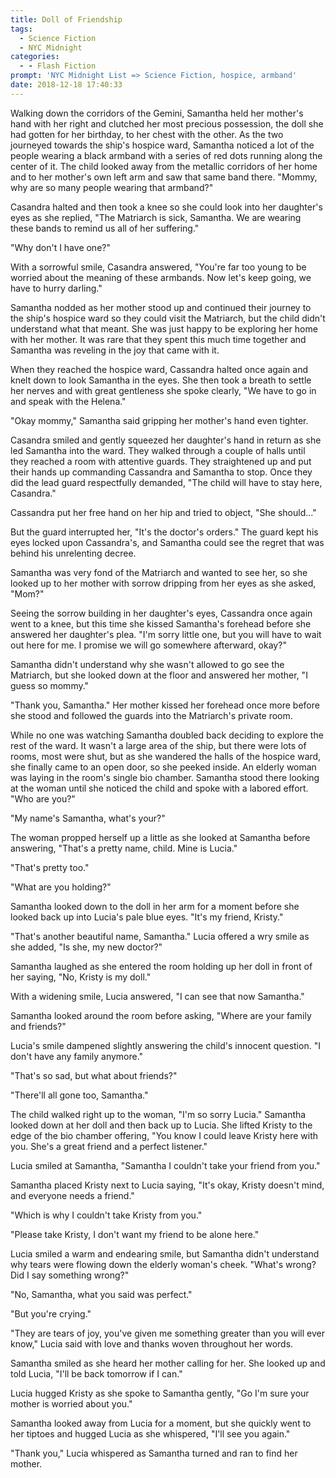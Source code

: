```yaml
---
title: Doll of Friendship
tags:
  - Science Fiction
  - NYC Midnight
categories:
  - - Flash Fiction
prompt: 'NYC Midnight List => Science Fiction, hospice, armband'
date: 2018-12-18 17:40:33
---
```


Walking down the corridors of the Gemini, Samantha held her mother's hand with her right and clutched her most precious possession, the doll she had gotten for her birthday, to her chest with the other.  As the two journeyed towards the ship's hospice ward, Samantha noticed a lot of the people wearing a black armband with a series of red dots running along the center of it.  The child looked away from the metallic corridors of her home and to her mother's own left arm and saw that same band there.  "Mommy, why are so many people wearing that armband?"

Casandra halted and then took a knee so she could look into her daughter's eyes as she replied, "The Matriarch is sick, Samantha.<!-- more -->  We are wearing these bands to remind us all of her suffering."

"Why don't I have one?"

With a sorrowful smile, Casandra answered, "You're far too young to be worried about the meaning of these armbands.  Now let's keep going, we have to hurry darling."

Samantha nodded as her mother stood up and continued their journey to the ship's hospice ward so they could visit the Matriarch, but the child didn't understand what that meant.  She was just happy to be exploring her home with her mother.  It was rare that they spent this much time together and Samantha was reveling in the joy that came with it.

When they reached the hospice ward, Cassandra halted once again and knelt down to look Samantha in the eyes.  She then took a breath to settle her nerves and with great gentleness she spoke clearly, "We have to go in and speak with the Helena."

"Okay mommy," Samantha said gripping her mother's hand even tighter.

Casandra smiled and gently squeezed her daughter's hand in return as she led Samantha into the ward.  They walked through a couple of halls until they reached a room with attentive guards.  They straightened up and put their hands up commanding Cassandra and Samantha to stop.  Once they did the lead guard respectfully demanded, "The child will have to stay here, Casandra."

Cassandra put her free hand on her hip and tried to object, "She should..."

But the guard interrupted her, "It's the doctor's orders."  The guard kept his eyes locked upon Cassandra's, and Samantha could see the regret that was behind his unrelenting decree.

Samantha was very fond of the Matriarch and wanted to see her, so she looked up to her mother with sorrow dripping from her eyes as she asked, "Mom?"

Seeing the sorrow building in her daughter's eyes, Cassandra once again went to a knee, but this time she kissed Samantha's forehead before she answered her daughter's plea.  "I'm sorry little one, but you will have to wait out here for me.  I promise we will go somewhere afterward, okay?"

Samantha didn't understand why she wasn't allowed to go see the Matriarch, but she looked down at the floor and answered her mother, "I guess so mommy."

"Thank you, Samantha."  Her mother kissed her forehead once more before she stood and followed the guards into the Matriarch's private room.  

While no one was watching Samantha doubled back deciding to explore the rest of the ward.  It wasn't a large area of the ship, but there were lots of rooms, most were shut, but as she wandered the halls of the hospice ward, she finally came to an open door, so she peeked inside.  An elderly woman was laying in the room's single bio chamber.  Samantha stood there looking at the woman until she noticed the child and spoke with a labored effort.  "Who are you?"

"My name's Samantha, what's your?"

The woman propped herself up a little as she looked at Samantha before answering, "That's a pretty name, child.  Mine is Lucia."

"That's pretty too."

"What are you holding?"

Samantha looked down to the doll in her arm for a moment before she looked back up into Lucia's pale blue eyes.  "It's my friend, Kristy."

"That's another beautiful name, Samantha."  Lucia offered a wry smile as she added, "Is she, my new doctor?"

Samantha laughed as she entered the room holding up her doll in front of her saying, "No, Kristy is my doll."

With a widening smile, Lucia answered, "I can see that now Samantha."

Samantha looked around the room before asking, "Where are your family and friends?"

Lucia's smile dampened slightly answering the child's innocent question.  "I don't have any family anymore."

"That's so sad, but what about friends?"

"There'll all gone too, Samantha."

The child walked right up to the woman, "I'm so sorry Lucia."  Samantha looked down at her doll and then back up to Lucia.  She lifted Kristy to the edge of the bio chamber offering, "You know I could leave Kristy here with you.  She's a great friend and a perfect listener."

Lucia smiled at Samantha, "Samantha I couldn't take your friend from you."

Samantha placed Kristy next to Lucia saying, "It's okay, Kristy doesn't mind, and everyone needs a friend."

"Which is why I couldn't take Kristy from you."

"Please take Kristy, I don't want my friend to be alone here."

Lucia smiled a warm and endearing smile, but Samantha didn't understand why tears were flowing down the elderly woman's cheek.  "What's wrong?  Did I say something wrong?"

"No, Samantha, what you said was perfect."

"But you're crying."

"They are tears of joy, you've given me something greater than you will ever know,"  Lucia said with love and thanks woven throughout her words.

Samantha smiled as she heard her mother calling for her.  She looked up and told Lucia, "I'll be back tomorrow if I can."

Lucia hugged Kristy as she spoke to Samantha gently, "Go I'm sure your mother is worried about you."

Samantha looked away from Lucia for a moment, but she quickly went to her tiptoes and hugged Lucia as she whispered, "I'll see you again."

"Thank you," Lucia whispered as Samantha turned and ran to find her mother.